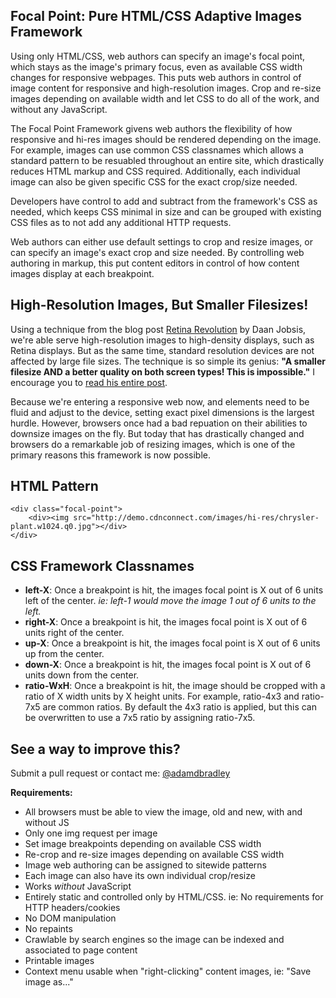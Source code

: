 ## Focal Point: Pure HTML/CSS Adaptive Images Framework

Using only HTML/CSS, web authors can specify an image's focal point, which stays as the image's primary focus, even as available CSS width changes for responsive webpages. This puts web authors in control of image content for responsive and high-resolution images. Crop and re-size images depending on available width and let CSS to do all of the work, and without any JavaScript.

The Focal Point Framework givens web authors the flexibility of how responsive and hi-res images should be rendered depending on the image. For example, images can use common CSS classnames which allows a standard pattern to be resuabled throughout an entire site, which drastically reduces HTML markup and CSS required. Additionally, each individual image can also be given specific CSS for the exact crop/size needed.

Developers have control to add and subtract from the framework's CSS as needed, which keeps CSS minimal in size and can be grouped with existing CSS files as to not add any additional HTTP requests.

Web authors can either use default settings to crop and resize images, or can specify an image's exact crop and size needed. By controlling web authoring in markup, this put content editors in control of how content images display at each breakpoint.
    

## High-Resolution Images, But Smaller Filesizes!

Using a technique from the blog post [Retina Revolution](http://blog.netvlies.nl/design-interactie/retina-revolution/) by Daan Jobsis, we're able serve high-resolution images to high-density displays, such as Retina displays. But as the same time, standard resolution devices are not affected by large file sizes. The technique is so simple its genius: __"A smaller filesize AND a better quality on both screen types! This is impossible."__ I encourage you to [read his entire post](http://blog.netvlies.nl/design-interactie/retina-revolution/).

Because we're entering a responsive web now, and elements need to be fluid and adjust to the device, setting exact pixel dimensions is the largest hurdle. However, browsers once had a bad repuation on their abilities to downsize images on the fly. But today that has drastically changed and browsers do a remarkable job of resizing images, which is one of the primary reasons this framework is now possible.


## HTML Pattern

    <div class="focal-point">
        <div><img src="http://demo.cdnconnect.com/images/hi-res/chrysler-plant.w1024.q0.jpg"></div>
    </div>


## CSS Framework Classnames

 - __left-X__: Once a breakpoint is hit, the images focal point is X out of 6 units left of the center. _ie: left-1 would move the image 1 out of 6 units to the left._
 - __right-X__: Once a breakpoint is hit, the images focal point is X out of 6 units right of the center.
 - __up-X__: Once a breakpoint is hit, the images focal point is X out of 6 units up from the center.
 - __down-X__: Once a breakpoint is hit, the images focal point is X out of 6 units down from the center.
 - __ratio-WxH__: Once a breakpoint is hit, the image should be cropped with a ratio of X width units by X height units. For example, ratio-4x3 and ratio-7x5 are common ratios. By default the 4x3 ratio is applied, but this can be overwritten to use a 7x5 ratio by assigning ratio-7x5.


## See a way to improve this?

Submit a pull request or contact me: [@adamdbradley](https://twitter.com/adamdbradley)

__Requirements:__

 - All browsers must be able to view the image, old and new, with and without JS
 - Only one img request per image
 - Set image breakpoints depending on available CSS width
 - Re-crop and re-size images depending on available CSS width
 - Image web authoring can be assigned to sitewide patterns
 - Each image can also have its own individual crop/resize
 - Works *without* JavaScript
 - Entirely static and controlled only by HTML/CSS. ie: No requirements for HTTP headers/cookies
 - No DOM manipulation
 - No repaints
 - Crawlable by search engines so the image can be indexed and associated to page content
 - Printable images
 - Context menu usable when "right-clicking" content images, ie: "Save image as..."

